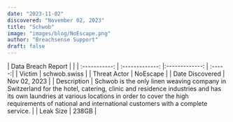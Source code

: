 ```yaml
---
date: "2023-11-02"
discovered: "November 02, 2023"
title: "Schwob"
image: "images/blog/NoEscape.png"
author: "Breachsense Support"
draft: false
---
```


| Data Breach Report           |              | 
| :-----------: | :-------------:     |:-------------:    | :-----:|
| Victim      | schwob.swiss      | 
| Threat Actor      | NoEscape      | 
| Date Discovered      | Nov 02, 2023      | 
| Description      | Schwob is the only linen weaving company in Switzerland for the hotel, catering, clinic and residence industries and has its own laundries at various locations in order to cover the high requirements of national and international customers with a complete service.      | 
| Leak Size      | 238GB      | 

